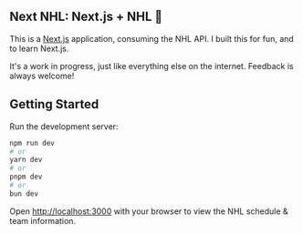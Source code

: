 
## Next NHL: Next.js + NHL 🏒
This is a [Next.js](https://nextjs.org) application, consuming the NHL API. I built this for fun, and to learn Next.js. 

It's a work in progress, just like everything else on the internet. Feedback is always welcome!

## Getting Started
Run the development server:

```bash
npm run dev
# or
yarn dev
# or
pnpm dev
# or
bun dev
```

Open [http://localhost:3000](http://localhost:3000) with your browser to view the NHL schedule & team information.
